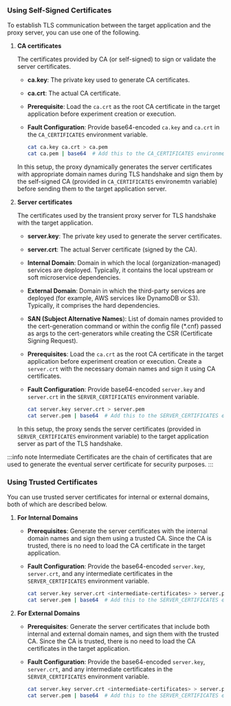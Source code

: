 ### Using Self-Signed Certificates

To establish TLS communication between the target application and the proxy server, you can use one of the following. 

1. **CA certificates**

    The certificates provided by CA (or self-signed) to sign or validate the server certificates.

    - **ca.key**: The private key used to generate CA certificates.
    - **ca.crt**: The actual CA certificate.

    - **Prerequisite**: Load the `ca.crt` as the root CA certificate in the target application before experiment creation or execution. 

    - **Fault Configuration**: Provide base64-encoded `ca.key` and `ca.crt` in the `CA_CERTIFICATES` environment variable.

        ```bash
        cat ca.key ca.crt > ca.pem
        cat ca.pem | base64  # Add this to the CA_CERTIFICATES environment variable
        ```

    In this setup, the proxy dynamically generates the server certificates with appropriate domain names during TLS handshake and sign them by the self-signed CA (provided in `CA_CERTIFICATES` environemtn variable) before sending them to the target application server.

2. **Server certificates**

    The certificates used by the transient proxy server for TLS handshake with the target application.

    - **server.key**: The private key used to generate the server certificates.
    - **server.crt**: The actual Server certificate (signed by the CA).
    - **Internal Domain**: Domain in which the local (organization-managed) services are deployed. Typically, it contains the local upstream or soft microservice dependencies. 
    - **External Domain**: Domain in which the third-party services are deployed (for example, AWS services like DynamoDB or S3). Typically, it comprises the hard dependencies. 
    - **SAN (Subject Alternative Names**): List of domain names provided to the cert-generation command or within the config file (*.cnf) passed as args to the cert-generators while creating the CSR (Certificate Signing Request).  

    - **Prerequisites**: Load the `ca.crt` as the root CA certificate in the target application before experiment creation or execution.
    Create a `server.crt` with the necessary domain names and sign it using CA certificates.

    - **Fault Configuration**: Provide base64-encoded `server.key` and `server.crt` in the `SERVER_CERTIFICATES` environment variable.

        ```bash
        cat server.key server.crt > server.pem
        cat server.pem | base64  # Add this to the SERVER_CERTIFICATES environment variable
        ```

    In this setup, the proxy sends the server certificates (provided in `SERVER_CERTIFICATES` environment variable) to the target application server as part of the TLS handshake.

:::info note
Intermediate Certificates are the chain of certificates that are used to generate the eventual server certificate for security purposes.
:::

### Using Trusted Certificates

You can use trusted server certificates for internal or external domains, both of which are described below.

1. **For Internal Domains**

    - **Prerequisites**: Generate the server certificates with the internal domain names and sign them using a trusted CA. Since the CA is trusted, there is no need to load the CA certificate in the target application.

    - **Fault Configuration**: Provide the base64-encoded `server.key`, `server.crt`, and any intermediate certificates in the `SERVER_CERTIFICATES` environment variable.

        ```bash
        cat server.key server.crt <intermediate-certificates> > server.pem
        cat server.pem | base64  # Add this to the SERVER_CERTIFICATES env
        ```

2. **For External Domains**

    - **Prerequisites**: Generate the server certificates that include both internal and external domain names, and sign them with the trusted CA. Since the CA is trusted, there is no need to load the CA certificates in the target application.

    - **Fault Configuration**: Provide the base64-encoded `server.key`, `server.crt`, and any intermediate certificates in the `SERVER_CERTIFICATES` environment variable.

        ```bash
        cat server.key server.crt <intermediate-certificates> > server.pem
        cat server.pem | base64  # Add this to the SERVER_CERTIFICATES env
        ```